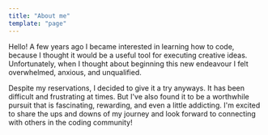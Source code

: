 ```yaml
---
title: "About me"
template: "page"
---
```


Hello!  A few years ago I became interested in learning how to code, because I thought it would be a useful tool for executing creative ideas. Unfortunately, when I thought about beginning this new endeavour I felt overwhelmed, anxious, and unqualified.  

Despite my reservations, I decided to give it a try anyways.  It has been difficult and frustrating at times. But I've also found it to be a worthwhile pursuit that is fascinating, rewarding, and even a little addicting.  I'm excited to share the ups and downs of my journey and look forward to connecting with others in the coding community!  




